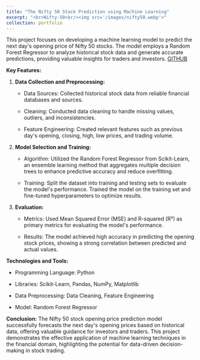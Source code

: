```yaml
---
title: "The Nifty 50 Stock Prediction using Machine Learning"
excerpt: "<br>Nifty-50<br/><img src='/images/nifty50.webp'>"
collection: portfolio
---
```



This project focuses on developing a machine learning model to predict the next day's opening price of Nifty 50 stocks. The model employs a Random Forest Regressor to analyze historical stock data and generate accurate predictions, providing valuable insights for traders and investors. [GITHUB](https://github.com/Nexalyze/The-Nifty-50-Stock-Prediction-using-Machine-Learning)

**Key Features:**

1.  **Data Collection and Preprocessing:**
    
    -   Data Sources: Collected historical stock data from reliable financial databases and sources.
        
    -   Cleaning: Conducted data cleaning to handle missing values, outliers, and inconsistencies.
        
    -   Feature Engineering: Created relevant features such as previous day's opening, closing, high, low prices, and trading volume.
        
2.  **Model Selection and Training:**
    
    -   Algorithm: Utilized the Random Forest Regressor from Scikit-Learn, an ensemble learning method that aggregates multiple decision trees to enhance predictive accuracy and reduce overfitting.
        
    -   Training: Split the dataset into training and testing sets to evaluate the model's performance. Trained the model on the training set and fine-tuned hyperparameters to optimize results.
        
3.  **Evaluation:**
    
    -   Metrics: Used Mean Squared Error (MSE) and R-squared (R²) as primary metrics for evaluating the model's performance.
        
    -   Results: The model achieved high accuracy in predicting the opening stock prices, showing a strong correlation between predicted and actual values.
        

**Technologies and Tools:**

-   Programming Language: Python
    
-   Libraries: Scikit-Learn, Pandas, NumPy, Matplotlib
    
-   Data Preprocessing: Data Cleaning, Feature Engineering
    
-   Model: Random Forest Regressor
    

**Conclusion:** The Nifty 50 stock opening price prediction model successfully forecasts the next day's opening prices based on historical data, offering valuable guidance for investors and traders. This project demonstrates the effective application of machine learning techniques in the financial domain, highlighting the potential for data-driven decision-making in stock trading.

